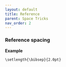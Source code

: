 ```yaml
---
layout: default
title: Reference
parent: Space Tricks
nav_order: 2
---
```


### Reference spacing

**Example**

```
\setlength{\bibsep}{2.0pt}
```
